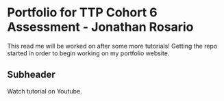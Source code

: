 # Portfolio for TTP Cohort 6 Assessment - Jonathan Rosario

This read me will be worked on after some more tutorials! Getting the repo started in order to begin working on my portfolio website.

## Subheader

Watch tutorial on Youtube.